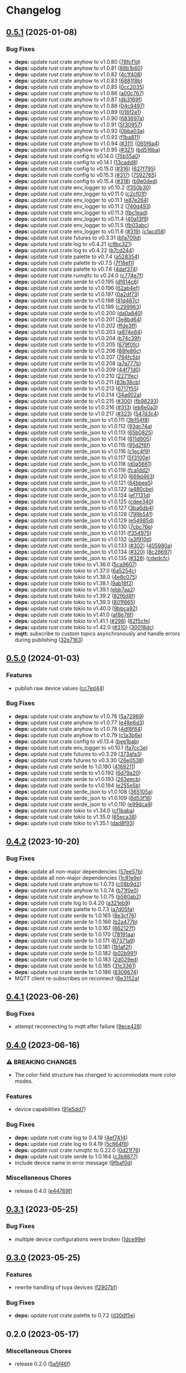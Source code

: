 # Changelog

## [0.5.1](https://github.com/FruitieX/tuya-mqtt/compare/v0.5.0...v0.5.1) (2025-01-08)


### Bug Fixes

* **deps:** update rust crate anyhow to v1.0.80 ([78fcf1d](https://github.com/FruitieX/tuya-mqtt/commit/78fcf1d4c872f2b780ec48341bcf7158524e71b0))
* **deps:** update rust crate anyhow to v1.0.81 ([88b1b60](https://github.com/FruitieX/tuya-mqtt/commit/88b1b60f3838e34c0552c1cd7f270437304dff89))
* **deps:** update rust crate anyhow to v1.0.82 ([4c1f408](https://github.com/FruitieX/tuya-mqtt/commit/4c1f408760a101df08a12840a05588a41ba998df))
* **deps:** update rust crate anyhow to v1.0.83 ([6881f8b](https://github.com/FruitieX/tuya-mqtt/commit/6881f8bd87e2e9be0fab5c6cb3bb774eda84b4a9))
* **deps:** update rust crate anyhow to v1.0.85 ([0cc2035](https://github.com/FruitieX/tuya-mqtt/commit/0cc2035390c82f708a31c7aa65cb168834c83f00))
* **deps:** update rust crate anyhow to v1.0.86 ([a00c767](https://github.com/FruitieX/tuya-mqtt/commit/a00c7675b57fb321851628cbb5758f8a63179747))
* **deps:** update rust crate anyhow to v1.0.87 ([db3169f](https://github.com/FruitieX/tuya-mqtt/commit/db3169fe08a74de8da1ed1b1388749d9a00e1ca9))
* **deps:** update rust crate anyhow to v1.0.88 ([04c8497](https://github.com/FruitieX/tuya-mqtt/commit/04c8497ec5497e41a9f5424aa99ab08d0489165d))
* **deps:** update rust crate anyhow to v1.0.89 ([016f2e1](https://github.com/FruitieX/tuya-mqtt/commit/016f2e137b293de610ef613c639bc2c0be61083d))
* **deps:** update rust crate anyhow to v1.0.90 ([683697a](https://github.com/FruitieX/tuya-mqtt/commit/683697ae9cca4e2debd1a5c68ce890ef3748e8c9))
* **deps:** update rust crate anyhow to v1.0.91 ([5f30957](https://github.com/FruitieX/tuya-mqtt/commit/5f3095733be9dda5d4eb41d6967d0313045be2fc))
* **deps:** update rust crate anyhow to v1.0.92 ([0bba03a](https://github.com/FruitieX/tuya-mqtt/commit/0bba03a6e11618453f1df1f7135a301265929582))
* **deps:** update rust crate anyhow to v1.0.93 ([f1ba811](https://github.com/FruitieX/tuya-mqtt/commit/f1ba81147e8fdaf2ab8213c7803ed7868f3addd8))
* **deps:** update rust crate anyhow to v1.0.94 ([#311](https://github.com/FruitieX/tuya-mqtt/issues/311)) ([065f6a4](https://github.com/FruitieX/tuya-mqtt/commit/065f6a4f7928cc48c188028156510022264a45b7))
* **deps:** update rust crate anyhow to v1.0.95 ([#321](https://github.com/FruitieX/tuya-mqtt/issues/321)) ([bd516ba](https://github.com/FruitieX/tuya-mqtt/commit/bd516baa2493021814d8c9fc80cdd1d07984ac16))
* **deps:** update rust crate config to v0.14.0 ([75b55a0](https://github.com/FruitieX/tuya-mqtt/commit/75b55a03892e147236eea24add4964c331418152))
* **deps:** update rust crate config to v0.14.1 ([13cadd8](https://github.com/FruitieX/tuya-mqtt/commit/13cadd8ecb6ee605124dc7c13877fe80132d8a6c))
* **deps:** update rust crate config to v0.15.0 ([#316](https://github.com/FruitieX/tuya-mqtt/issues/316)) ([627f795](https://github.com/FruitieX/tuya-mqtt/commit/627f79549a63b11dac81caccb2f3c85bc3370134))
* **deps:** update rust crate config to v0.15.3 ([#317](https://github.com/FruitieX/tuya-mqtt/issues/317)) ([7592765](https://github.com/FruitieX/tuya-mqtt/commit/7592765f0793a460c51076e1c7a5bb6f4c03584d))
* **deps:** update rust crate config to v0.15.4 ([#318](https://github.com/FruitieX/tuya-mqtt/issues/318)) ([b9e0ded](https://github.com/FruitieX/tuya-mqtt/commit/b9e0ded561e10e86a1cdf0a5de6717e083819410))
* **deps:** update rust crate env_logger to v0.10.2 ([f350b30](https://github.com/FruitieX/tuya-mqtt/commit/f350b307a9b4b830feb1c91e5158eca458cf9726))
* **deps:** update rust crate env_logger to v0.11.0 ([c2cf01f](https://github.com/FruitieX/tuya-mqtt/commit/c2cf01f8b7a9fdab736cb8bf245bc3f5829e7fa8))
* **deps:** update rust crate env_logger to v0.11.1 ([e87e264](https://github.com/FruitieX/tuya-mqtt/commit/e87e264c6c63b353b791b907083eaa4effddb37a))
* **deps:** update rust crate env_logger to v0.11.2 ([740d493](https://github.com/FruitieX/tuya-mqtt/commit/740d4933eca6f9074a79c31fb27640c661acf53d))
* **deps:** update rust crate env_logger to v0.11.3 ([fbc1ead](https://github.com/FruitieX/tuya-mqtt/commit/fbc1eadf2808f2d9e2832a5f250dfc0caeffa98a))
* **deps:** update rust crate env_logger to v0.11.4 ([40a13f9](https://github.com/FruitieX/tuya-mqtt/commit/40a13f99ef9ce25a37b1e4d04f01b168da46916a))
* **deps:** update rust crate env_logger to v0.11.5 ([fb03abc](https://github.com/FruitieX/tuya-mqtt/commit/fb03abc5635d53be5906c4de39150847848570d4))
* **deps:** update rust crate env_logger to v0.11.6 ([#319](https://github.com/FruitieX/tuya-mqtt/issues/319)) ([c1acd58](https://github.com/FruitieX/tuya-mqtt/commit/c1acd5895f5e171486cdb574c98a0e6ab0f9948c))
* **deps:** update rust crate futures to v0.3.31 ([bfa709d](https://github.com/FruitieX/tuya-mqtt/commit/bfa709dab85fe7e01c16f3293c20bc9e063f467c))
* **deps:** update rust crate log to v0.4.21 ([c9bc321](https://github.com/FruitieX/tuya-mqtt/commit/c9bc32175b005bbf6a50e878f239fd9200c362b7))
* **deps:** update rust crate log to v0.4.22 ([b7cd244](https://github.com/FruitieX/tuya-mqtt/commit/b7cd2440a46a2d2ab6c6e57debfc356d26b0952e))
* **deps:** update rust crate palette to v0.7.4 ([a528354](https://github.com/FruitieX/tuya-mqtt/commit/a528354776cdd5c4e6398b405bac888fde45b8c0))
* **deps:** update rust crate palette to v0.7.5 ([7f18ef1](https://github.com/FruitieX/tuya-mqtt/commit/7f18ef12b977579937575f5ea6a7a268fdb7a7f8))
* **deps:** update rust crate palette to v0.7.6 ([4daf374](https://github.com/FruitieX/tuya-mqtt/commit/4daf3749bc89ac39ab17ec1b4f1f0e3af29bfaf3))
* **deps:** update rust crate rumqttc to v0.24.0 ([c774e7f](https://github.com/FruitieX/tuya-mqtt/commit/c774e7fc6a5c1a574cceb42b0ffb579055f720e3))
* **deps:** update rust crate serde to v1.0.195 ([df814c6](https://github.com/FruitieX/tuya-mqtt/commit/df814c6a8c151f51353f0ca85173fa5cdfd2a2aa))
* **deps:** update rust crate serde to v1.0.196 ([62ab4ef](https://github.com/FruitieX/tuya-mqtt/commit/62ab4efa80d6edcc07c98d72810b97674f4542a6))
* **deps:** update rust crate serde to v1.0.197 ([0a2df73](https://github.com/FruitieX/tuya-mqtt/commit/0a2df73387616897bd4bc8529a859abeea1a26cc))
* **deps:** update rust crate serde to v1.0.198 ([81d467c](https://github.com/FruitieX/tuya-mqtt/commit/81d467c52b37d060fd415f0f68293bed8882bdf4))
* **deps:** update rust crate serde to v1.0.199 ([c299963](https://github.com/FruitieX/tuya-mqtt/commit/c299963770aa614147d1eca773d5e206cd50bfaf))
* **deps:** update rust crate serde to v1.0.200 ([da0a840](https://github.com/FruitieX/tuya-mqtt/commit/da0a8408577f5922fbea3127c3bf36b9a91999d7))
* **deps:** update rust crate serde to v1.0.201 ([3e8bd64](https://github.com/FruitieX/tuya-mqtt/commit/3e8bd64ffe0340e51141dc7fa6b38a19fa3e1834))
* **deps:** update rust crate serde to v1.0.202 ([ffde3ff](https://github.com/FruitieX/tuya-mqtt/commit/ffde3ff7552a88e80ed16655a43c6f54ce0d86a5))
* **deps:** update rust crate serde to v1.0.203 ([a874e84](https://github.com/FruitieX/tuya-mqtt/commit/a874e8494bef7c1d72e37810c1e0ee8a841560d1))
* **deps:** update rust crate serde to v1.0.204 ([b74c39f](https://github.com/FruitieX/tuya-mqtt/commit/b74c39f360d65c9962c38a59249fdab3efee9719))
* **deps:** update rust crate serde to v1.0.205 ([679f0fc](https://github.com/FruitieX/tuya-mqtt/commit/679f0fcd1b4371cc1ae3ea283c85ee9c151d4177))
* **deps:** update rust crate serde to v1.0.206 ([88fe86c](https://github.com/FruitieX/tuya-mqtt/commit/88fe86c846026e3afddafd93d3f8a0549d22d8f6))
* **deps:** update rust crate serde to v1.0.207 ([794fc5b](https://github.com/FruitieX/tuya-mqtt/commit/794fc5b78802bbc41d796229dcb3c9873f20c48e))
* **deps:** update rust crate serde to v1.0.208 ([a7a777b](https://github.com/FruitieX/tuya-mqtt/commit/a7a777b19cb373b8d62146993b4fe95b4cf2006a))
* **deps:** update rust crate serde to v1.0.209 ([44f71d0](https://github.com/FruitieX/tuya-mqtt/commit/44f71d089e562357b22628f1933cd32798e56992))
* **deps:** update rust crate serde to v1.0.210 ([2271fec](https://github.com/FruitieX/tuya-mqtt/commit/2271fec7e681d7800daf013d4682b77efb2ad5dc))
* **deps:** update rust crate serde to v1.0.211 ([83b38cb](https://github.com/FruitieX/tuya-mqtt/commit/83b38cb9be1aa432bbe1aa2f7a925a541d78d417))
* **deps:** update rust crate serde to v1.0.213 ([6717f55](https://github.com/FruitieX/tuya-mqtt/commit/6717f550bbb3312f78639dba53deba208b892ed3))
* **deps:** update rust crate serde to v1.0.214 ([34a602a](https://github.com/FruitieX/tuya-mqtt/commit/34a602a34fa77ec4d649a84dc0b7a6efb149406d))
* **deps:** update rust crate serde to v1.0.215 ([#300](https://github.com/FruitieX/tuya-mqtt/issues/300)) ([fb98293](https://github.com/FruitieX/tuya-mqtt/commit/fb982935c06e6290cd55f4b6057d89316840d184))
* **deps:** update rust crate serde to v1.0.216 ([#313](https://github.com/FruitieX/tuya-mqtt/issues/313)) ([eb8e0a3](https://github.com/FruitieX/tuya-mqtt/commit/eb8e0a3489d375f45e28da73cae5be3c1b937920))
* **deps:** update rust crate serde to v1.0.217 ([#323](https://github.com/FruitieX/tuya-mqtt/issues/323)) ([547d3c4](https://github.com/FruitieX/tuya-mqtt/commit/547d3c4dfe9e12ac2ad619387c25a3a6e25e3777))
* **deps:** update rust crate serde_json to v1.0.111 ([3b154f8](https://github.com/FruitieX/tuya-mqtt/commit/3b154f85a55f042d48009c831fa0d4d347a1aae3))
* **deps:** update rust crate serde_json to v1.0.112 ([93dc74a](https://github.com/FruitieX/tuya-mqtt/commit/93dc74a89c4ee9d4f352c3bf171fd1c964b3b128))
* **deps:** update rust crate serde_json to v1.0.113 ([65b0825](https://github.com/FruitieX/tuya-mqtt/commit/65b082561cb9d514c1ff44a8b4fac7e5ce7d3734))
* **deps:** update rust crate serde_json to v1.0.114 ([611d905](https://github.com/FruitieX/tuya-mqtt/commit/611d905670c5b12bce2b9e92d5032b2335bd2473))
* **deps:** update rust crate serde_json to v1.0.115 ([95d2f6f](https://github.com/FruitieX/tuya-mqtt/commit/95d2f6fd31f8c48b4592c28bd2f18d464fa70710))
* **deps:** update rust crate serde_json to v1.0.116 ([c1ec4f9](https://github.com/FruitieX/tuya-mqtt/commit/c1ec4f9e7518c4198fc0bad7678adf660e13d3d9))
* **deps:** update rust crate serde_json to v1.0.117 ([5f3100e](https://github.com/FruitieX/tuya-mqtt/commit/5f3100e51be48edc0f2460d53650cad71e65ff2f))
* **deps:** update rust crate serde_json to v1.0.118 ([d0a5661](https://github.com/FruitieX/tuya-mqtt/commit/d0a56615eb474d6c40d1283fb3307d2c6c4abacb))
* **deps:** update rust crate serde_json to v1.0.119 ([fca1dd2](https://github.com/FruitieX/tuya-mqtt/commit/fca1dd2eeafcfaf6a1be717c1f97084bf63096a9))
* **deps:** update rust crate serde_json to v1.0.120 ([669d463](https://github.com/FruitieX/tuya-mqtt/commit/669d4633170b242db1ba2c1e1a13b6beaab54d64))
* **deps:** update rust crate serde_json to v1.0.121 ([84bbea5](https://github.com/FruitieX/tuya-mqtt/commit/84bbea5b10d5dc86c814cc1e516704d3f18203e3))
* **deps:** update rust crate serde_json to v1.0.122 ([a480cbe](https://github.com/FruitieX/tuya-mqtt/commit/a480cbe95da68e6a617ea3d059721466cfe41152))
* **deps:** update rust crate serde_json to v1.0.124 ([ef7131d](https://github.com/FruitieX/tuya-mqtt/commit/ef7131d30688aa97e1692bf167c52ebd3ffc4b77))
* **deps:** update rust crate serde_json to v1.0.125 ([cdee340](https://github.com/FruitieX/tuya-mqtt/commit/cdee340c56bac64a13635ed83a7bbc801b0348c3))
* **deps:** update rust crate serde_json to v1.0.127 ([3ba6db4](https://github.com/FruitieX/tuya-mqtt/commit/3ba6db4d1790f13847e29179193b5ebae0de39bf))
* **deps:** update rust crate serde_json to v1.0.128 ([799b541](https://github.com/FruitieX/tuya-mqtt/commit/799b54183bc190e5204c38c6944144cd47666f56))
* **deps:** update rust crate serde_json to v1.0.129 ([e54985d](https://github.com/FruitieX/tuya-mqtt/commit/e54985d2d8e3536f72bb3b647ab26fb927afb144))
* **deps:** update rust crate serde_json to v1.0.130 ([7cbc76e](https://github.com/FruitieX/tuya-mqtt/commit/7cbc76e6e849ad9cf59c4678abfbec21e489ead1))
* **deps:** update rust crate serde_json to v1.0.131 ([f354975](https://github.com/FruitieX/tuya-mqtt/commit/f354975d273d29b590c708831c6b48e000696dd1))
* **deps:** update rust crate serde_json to v1.0.132 ([a3f910d](https://github.com/FruitieX/tuya-mqtt/commit/a3f910d035ead8c45fab4810589fd6c127f21753))
* **deps:** update rust crate serde_json to v1.0.133 ([#302](https://github.com/FruitieX/tuya-mqtt/issues/302)) ([405980a](https://github.com/FruitieX/tuya-mqtt/commit/405980a501f981d08934cd3a7764710a44f1387a))
* **deps:** update rust crate serde_json to v1.0.134 ([#320](https://github.com/FruitieX/tuya-mqtt/issues/320)) ([8c26697](https://github.com/FruitieX/tuya-mqtt/commit/8c26697fc112d2d66e84e32ba717071a4e80cfb8))
* **deps:** update rust crate serde_json to v1.0.135 ([#328](https://github.com/FruitieX/tuya-mqtt/issues/328)) ([cdedcfc](https://github.com/FruitieX/tuya-mqtt/commit/cdedcfc4ddc3e74536073b416d7d28d8af9fb600))
* **deps:** update rust crate tokio to v1.36.0 ([5ca9607](https://github.com/FruitieX/tuya-mqtt/commit/5ca960799399848823bd20ab788be9104f316f38))
* **deps:** update rust crate tokio to v1.37.0 ([6a5254c](https://github.com/FruitieX/tuya-mqtt/commit/6a5254c1b65769798f98dbcc4bd5f4709ee549f4))
* **deps:** update rust crate tokio to v1.38.0 ([4e8c075](https://github.com/FruitieX/tuya-mqtt/commit/4e8c0753b5b5978ef4f010499c9d316a4ea99efa))
* **deps:** update rust crate tokio to v1.38.1 ([9ab18f2](https://github.com/FruitieX/tuya-mqtt/commit/9ab18f286bd22dcf52acdf067946b18951638f69))
* **deps:** update rust crate tokio to v1.39.1 ([ebb7aa2](https://github.com/FruitieX/tuya-mqtt/commit/ebb7aa26f41dbe8b68b2030449f6e28b2a9e6de5))
* **deps:** update rust crate tokio to v1.39.2 ([82f6d8f](https://github.com/FruitieX/tuya-mqtt/commit/82f6d8fb0b5d6fa24601b965b9b92b55edd6fec8))
* **deps:** update rust crate tokio to v1.39.3 ([801f665](https://github.com/FruitieX/tuya-mqtt/commit/801f6655ba38e8142a572a80f8636a8a62a4c310))
* **deps:** update rust crate tokio to v1.40.0 ([9bbca92](https://github.com/FruitieX/tuya-mqtt/commit/9bbca920b063300e042d7cf58e580e404042de75))
* **deps:** update rust crate tokio to v1.41.0 ([af8e78f](https://github.com/FruitieX/tuya-mqtt/commit/af8e78f4b16602a1e7088757b4a2c32c4d2df9ff))
* **deps:** update rust crate tokio to v1.41.1 ([#298](https://github.com/FruitieX/tuya-mqtt/issues/298)) ([62f5cfe](https://github.com/FruitieX/tuya-mqtt/commit/62f5cfe87e9cd6c70975de92eb5eb23de9af7400))
* **deps:** update rust crate tokio to v1.42.0 ([#310](https://github.com/FruitieX/tuya-mqtt/issues/310)) ([30018dc](https://github.com/FruitieX/tuya-mqtt/commit/30018dcbaeacc57d5246386f5255fbf475a7138b))
* **mqtt:** subscribe to custom topics asynchronously and handle errors during publishing ([32e7163](https://github.com/FruitieX/tuya-mqtt/commit/32e7163f9ce74951cf84648dc0f5ccbea4c491c3))

## [0.5.0](https://github.com/FruitieX/tuya-mqtt/compare/v0.4.2...v0.5.0) (2024-01-03)


### Features

* publish raw device values ([cc7ed44](https://github.com/FruitieX/tuya-mqtt/commit/cc7ed449f3cef069b2009569cee46370f0befe85))


### Bug Fixes

* **deps:** update rust crate anyhow to v1.0.76 ([5a72969](https://github.com/FruitieX/tuya-mqtt/commit/5a729699a0510b4e89c63473dfd75a6ec9022e9a))
* **deps:** update rust crate anyhow to v1.0.77 ([e48e6d3](https://github.com/FruitieX/tuya-mqtt/commit/e48e6d34ad23b6638de10d953ce3833163d630f7))
* **deps:** update rust crate anyhow to v1.0.78 ([4df8f84](https://github.com/FruitieX/tuya-mqtt/commit/4df8f84254aa289a37bc89255d8594b6d03d0cdb))
* **deps:** update rust crate anyhow to v1.0.79 ([c1a3b6e](https://github.com/FruitieX/tuya-mqtt/commit/c1a3b6e6cede2625eebf80e89d0b9ddf588fdd9f))
* **deps:** update rust crate config to v0.13.4 ([bee1bab](https://github.com/FruitieX/tuya-mqtt/commit/bee1bab1803b22dcc956f8a774ada3507ae236c7))
* **deps:** update rust crate env_logger to v0.10.1 ([fa7cc3e](https://github.com/FruitieX/tuya-mqtt/commit/fa7cc3e1d66ed3591bc2693ff2add6030f15ae4d))
* **deps:** update rust crate futures to v0.3.29 ([373afa3](https://github.com/FruitieX/tuya-mqtt/commit/373afa3d7dbe9ca9c86383a51d5206b63894bd28))
* **deps:** update rust crate futures to v0.3.30 ([26e0538](https://github.com/FruitieX/tuya-mqtt/commit/26e0538a4d2a3a202e0be73f0204195176a85a6c))
* **deps:** update rust crate serde to 1.0.190 ([4169211](https://github.com/FruitieX/tuya-mqtt/commit/416921175a8deafa2beab3ec02c0cda6ae70c2ad))
* **deps:** update rust crate serde to v1.0.192 ([6d79a20](https://github.com/FruitieX/tuya-mqtt/commit/6d79a203976426bca42872f3385a77176f385446))
* **deps:** update rust crate serde to v1.0.193 ([263eecb](https://github.com/FruitieX/tuya-mqtt/commit/263eecba8ec78ecd12cdb97f0dcc29981e7098ac))
* **deps:** update rust crate serde to v1.0.194 ([e255e5b](https://github.com/FruitieX/tuya-mqtt/commit/e255e5b1f0b19866b66463d18cfd72546d86ae74))
* **deps:** update rust crate serde_json to v1.0.108 ([365105a](https://github.com/FruitieX/tuya-mqtt/commit/365105a4420f5d10ad012335b229fc6f6e008870))
* **deps:** update rust crate serde_json to v1.0.109 ([6d53f18](https://github.com/FruitieX/tuya-mqtt/commit/6d53f181b96dc3e59a49f118697508f9894b7e61))
* **deps:** update rust crate serde_json to v1.0.110 ([e99dca9](https://github.com/FruitieX/tuya-mqtt/commit/e99dca9f5b7659c4fa88a0e368d90506077d4f46))
* **deps:** update rust crate tokio to v1.34.0 ([cf1baba](https://github.com/FruitieX/tuya-mqtt/commit/cf1babaac1f8d903642336ed7c5f4b4a09dade2d))
* **deps:** update rust crate tokio to v1.35.0 ([65eca38](https://github.com/FruitieX/tuya-mqtt/commit/65eca381ed3c41b354aebc3039b89dcf60ea99e8))
* **deps:** update rust crate tokio to v1.35.1 ([dad8f93](https://github.com/FruitieX/tuya-mqtt/commit/dad8f930591d958bd2f07eb777cedf2e786c11bd))

## [0.4.2](https://github.com/FruitieX/tuya-mqtt/compare/v0.4.1...v0.4.2) (2023-10-20)


### Bug Fixes

* **deps:** update all non-major dependencies ([57ee57b](https://github.com/FruitieX/tuya-mqtt/commit/57ee57b0424d03e3f59dc60e469e50f53f071087))
* **deps:** update all non-major dependencies ([1c81e9e](https://github.com/FruitieX/tuya-mqtt/commit/1c81e9e1e08d575123389182f2def5222e57442a))
* **deps:** update rust crate anyhow to 1.0.73 ([c08b9d2](https://github.com/FruitieX/tuya-mqtt/commit/c08b9d295a22d5db7b8c67cf5a9923d423f07577))
* **deps:** update rust crate anyhow to 1.0.74 ([b71f0e5](https://github.com/FruitieX/tuya-mqtt/commit/b71f0e53c58d0074b08b5e7bdaeac21ef62e9972))
* **deps:** update rust crate anyhow to 1.0.75 ([b580ab2](https://github.com/FruitieX/tuya-mqtt/commit/b580ab20abd4e922a1e799b86db75ac60bbab33b))
* **deps:** update rust crate log to 0.4.20 ([a321eb9](https://github.com/FruitieX/tuya-mqtt/commit/a321eb917e3a9e6d140ccbe423fda39cc03cf4c4))
* **deps:** update rust crate palette to 0.7.3 ([a7d05fa](https://github.com/FruitieX/tuya-mqtt/commit/a7d05fafa676cac34e0087653ff3f2025beb48c5))
* **deps:** update rust crate serde to 1.0.165 ([8e3cf76](https://github.com/FruitieX/tuya-mqtt/commit/8e3cf76f34f311aa7d67c14c5e98226f8c580e60))
* **deps:** update rust crate serde to 1.0.166 ([b2a477b](https://github.com/FruitieX/tuya-mqtt/commit/b2a477b62a15e18f2fed72b7cb7b95ed95453308))
* **deps:** update rust crate serde to 1.0.167 ([862127f](https://github.com/FruitieX/tuya-mqtt/commit/862127f07b22d95b3e97ad1827ac568bee2996c3))
* **deps:** update rust crate serde to 1.0.170 ([78191aa](https://github.com/FruitieX/tuya-mqtt/commit/78191aa4a6ba2a5407d5a63652aa3af7b4878f99))
* **deps:** update rust crate serde to 1.0.171 ([67371a9](https://github.com/FruitieX/tuya-mqtt/commit/67371a9158d500212f43277739e10c6f0330a561))
* **deps:** update rust crate serde to 1.0.181 ([1b1af2f](https://github.com/FruitieX/tuya-mqtt/commit/1b1af2f7555c3e6d2a68682318bfbb732aeca828))
* **deps:** update rust crate serde to 1.0.182 ([b02b991](https://github.com/FruitieX/tuya-mqtt/commit/b02b9916ad1ef92779b5382637f39b7d1445379b))
* **deps:** update rust crate serde to 1.0.183 ([2d029ed](https://github.com/FruitieX/tuya-mqtt/commit/2d029edcb081467f6b88828ffa29ac3afaa5d0aa))
* **deps:** update rust crate serde to 1.0.185 ([31c3361](https://github.com/FruitieX/tuya-mqtt/commit/31c33613f88f6f30f5e4bb3bc86dba0e173d7bc0))
* **deps:** update rust crate serde to 1.0.186 ([8306674](https://github.com/FruitieX/tuya-mqtt/commit/83066746aa120e2fdb663022065c99528a35a493))
* MQTT client re-subscribes on reconnect ([6e3152a](https://github.com/FruitieX/tuya-mqtt/commit/6e3152a1c2032caa147ff736615c41aee66fe11f))

## [0.4.1](https://github.com/FruitieX/tuya-mqtt/compare/v0.4.0...v0.4.1) (2023-06-26)


### Bug Fixes

* attempt reconnecting to mqtt after failure ([9ece428](https://github.com/FruitieX/tuya-mqtt/commit/9ece428590c9506d1328c0c9507ec8c3f34d7542))

## [0.4.0](https://github.com/FruitieX/tuya-mqtt/compare/v0.3.1...v0.4.0) (2023-06-16)


### ⚠ BREAKING CHANGES

* The color field structure has changed to accommodate more color modes.

### Features

* device capabilities ([91e5dd7](https://github.com/FruitieX/tuya-mqtt/commit/91e5dd7cc85e0325719f9abffda4e4dfa5ae5d22))


### Bug Fixes

* **deps:** update rust crate log to 0.4.18 ([4ef7414](https://github.com/FruitieX/tuya-mqtt/commit/4ef74145edeb56ab5732fef7d823731c0a563fd5))
* **deps:** update rust crate log to 0.4.19 ([5c664f8](https://github.com/FruitieX/tuya-mqtt/commit/5c664f86b42ac0c94b2fac186492f12dd39f5018))
* **deps:** update rust crate rumqttc to 0.22.0 ([0d21f76](https://github.com/FruitieX/tuya-mqtt/commit/0d21f763eda5ac46eb2bd0dfb74b79c9b64b5353))
* **deps:** update rust crate serde to 1.0.164 ([c3b8877](https://github.com/FruitieX/tuya-mqtt/commit/c3b8877eed60aaab4705259b46e12ba44fdc774b))
* include device name in error message ([9fbaf0d](https://github.com/FruitieX/tuya-mqtt/commit/9fbaf0d453ca3b79001ef05ce98337bef54fec6d))


### Miscellaneous Chores

* release 0.4.0 ([e44769f](https://github.com/FruitieX/tuya-mqtt/commit/e44769fd23bf1e4a8dca404bc13b32be0b5605d3))

## [0.3.1](https://github.com/FruitieX/tuya-mqtt/compare/v0.3.0...v0.3.1) (2023-05-25)


### Bug Fixes

* multiple device configurations were broken ([1dce99e](https://github.com/FruitieX/tuya-mqtt/commit/1dce99efcfc07b1a2f6e4dcee34f57d5deb085fe))

## [0.3.0](https://github.com/FruitieX/tuya-mqtt/compare/v0.2.0...v0.3.0) (2023-05-25)


### Features

* rewrite handling of tuya devices ([f2907bf](https://github.com/FruitieX/tuya-mqtt/commit/f2907bf76d3e36ab9234d80237564b4dd709df96))


### Bug Fixes

* **deps:** update rust crate palette to 0.7.2 ([d30df5e](https://github.com/FruitieX/tuya-mqtt/commit/d30df5e10d0eaac998cc4e8b8237f1b7ed53581c))

## 0.2.0 (2023-05-17)


### Miscellaneous Chores

* release 0.2.0 ([5a5f46f](https://github.com/FruitieX/tuya-mqtt/commit/5a5f46f3749d411d273e52882f5d18acd37322c6))
